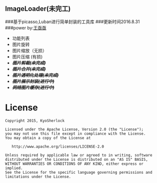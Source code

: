 ## ImageLoader(未完工)
###基于picasso,Luban进行简单封装的工具库
###更新时间2016.8.31
###power by:[王亟亟](http://blog.csdn.net/ddwhan0123 "王亟亟的博客")
- 功能列表 
 - 图片旋转
 - 图片缩放（无损）
 - 图片压缩 (有损)
 - ***~~图片剪裁(未完成)~~***
 - ***~~图片合并(未完成)~~***
 - ***~~图片透明化处理(未完成)~~***
 - ***~~图片展示封装(进行中)~~***
 - ***~~网络图片缓存(进行中)~~***
 
# License

    Copyright 2015, KyoSherlock
    
    Licensed under the Apache License, Version 2.0 (the "License");
    you may not use this file except in compliance with the License.
    You may obtain a copy of the License at
    
       http://www.apache.org/licenses/LICENSE-2.0
    
    Unless required by applicable law or agreed to in writing, software
    distributed under the License is distributed on an "AS IS" BASIS,
    WITHOUT WARRANTIES OR CONDITIONS OF ANY KIND, either express or implied.
    See the License for the specific language governing permissions and
    limitations under the License.
 
 


 
 
